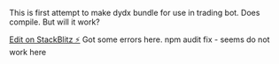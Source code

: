 This is first attempt to make dydx bundle for use in trading bot.
Does compile.
But will it work?

[Edit on StackBlitz ⚡️](https://stackblitz.com/edit/node-qsx7rq)
Got some errors here. npm audit fix - seems do not work here
